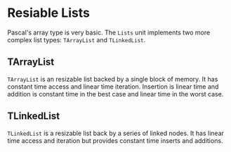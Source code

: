 # Resiable Lists

Pascal's array type is very basic. The `Lists` unit implements two more complex list types: `TArrayList` and `TLinkedList`.

## TArrayList

`TArrayList` is an resizable list backed by a single block of memory. It has constant time access and linear time iteration. Insertion is linear time and addition is constant time in the best case and linear time in the worst case.

## TLinkedList

`TLinkedList` is a resizable list back by a series of linked nodes. It has linear time access and iteration but provides constant time inserts and additions.


